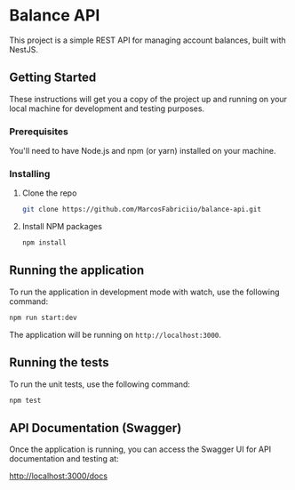 # Balance API

This project is a simple REST API for managing account balances, built with NestJS.

## Getting Started

These instructions will get you a copy of the project up and running on your local machine for development and testing purposes.

### Prerequisites

You'll need to have Node.js and npm (or yarn) installed on your machine.

### Installing

1. Clone the repo

    ```sh
    git clone https://github.com/MarcosFabriciio/balance-api.git
    ```

2. Install NPM packages

    ```sh
    npm install
    ```

## Running the application

To run the application in development mode with watch, use the following command:

```bash
npm run start:dev
```

The application will be running on `http://localhost:3000`.

## Running the tests

To run the unit tests, use the following command:

```bash
npm test
```

## API Documentation (Swagger)

Once the application is running, you can access the Swagger UI for API documentation and testing at:

[http://localhost:3000/docs](http://localhost:3000/docs)
